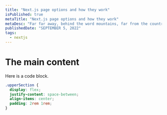 ```yaml
---
title: "Next.js page options and how they work"
isPublished: true
metaTitle: "Next.js page options and how they work"
metaDesc: "Far far away, behind the word mountains, far from the countries Vokalia and Consonantia, there live the blind texts. Separated they live in Bookmarksgrove right at the coast of the Semantics, a large language ocean."
publishedDate: "SEPTEMBER 5, 2022"
tags:
  - nextjs
---
```


# The main content

Here is a code block.

```css
.upperSection {
  display: flex;
  justify-content: space-between;
  align-items: center;
  padding: 2rem 1rem;
}
```
